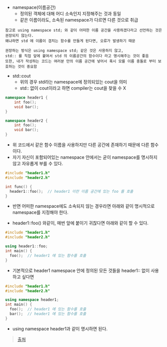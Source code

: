 - namespace(이름공간)
    - 정의된 객체에 대해 어디 소속인지 지정해주는 것과 동일
    - 같은 이름이라도, 소속된 namespace가 다르면 다른 것으로 취급

```
참고로 using namespace std; 와 같이 어떠한 이름 공간을 사용하겠다라고 선언하는 것은 권장되지 않는다. 
왜냐하면 std 에 이름이 겹치는 함수를 만들게 된다면, 오류가 발생하기 때문

권장하는 방식은 using namespace std; 같은 것은 사용하지 않고, 
std:: 를 직접 앞에 붙여서 std 의 이름공간의 함수이다 라고 명시해주는 것이 좋음
또한, 내가 작성하는 코드는 여러분 만의 이름 공간에 넣어서 혹시 모를 이름 충돌로 부터 보호하는 것이 중요함
```



- std::cout
    - 위의 경우 std라는 namespace에 정의되있는 cout을 의미
    - std:: 없이 cout이라고 하면 compiler는 cout을 찾을 수 X


```c++
namespace header1 {
    int foo();
    void bar();
}

namespace header2 {
    int foo();
    void bar();
}
```

- 위 코드에서 같은 함수 이름을 사용하지만 다른 공간에 존재하기 때문에 다른 함수이다.
- 자기 자신이 포함되어있는 namespace 안에서는 굳이 namespace를 명시하지 않고 자유롭게 부를 수 있다.

```C++
#include "header1.h"
#include "header2.h"

int func() {
  header1::foo();  // header1 이란 이름 공간에 있는 foo 를 호출
}

```

- 반면 어떠한 namespace에도 소속되지 않는 경우라면 아래와 같이 명시적으로 namespace를 지정해야 한다.

- header1::foo() 와같이, 매번 앞에 붙이기 귀찮다면 아래와 같이 할 수 있다.
```c++
#include "header1.h"
#include "header2.h"

using header1::foo;
int main() {
  foo();  // header1 에 있는 함수를 호출
}
```
- 기본적으로 header1 namespace 안에 정의된 모든 것들을 header1:: 없이 사용하고 싶다면
```cpp
#include "header1.h"
#include "header2.h"

using namespace header1;
int main() {
  foo();  // header1 에 있는 함수를 호출
  bar();  // header1 에 있는 함수를 호출
}
```
- using namespace header1과 같이 명시하면 된다.

>[출처](https://modoocode.com/136)
